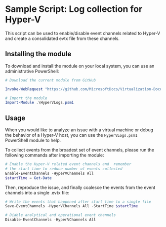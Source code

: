 Sample Script: Log collection for Hyper-V
================================================================================

This script can be used to enable/disable event channels related to Hyper-V and create a consolidated evtx file from these channels.

Installing the module
---------------------
To download and install the module on your local system, you can use an administrative PowerShell:

```powershell
# Download the current module from GitHub

Invoke-WebRequest "https://github.com/MicrosoftDocs/Virtualization-Documentation/raw/live/hyperv-tools/HyperVLogs/HyperVLogs.psm1" -OutFile "HyperVLogs.psm1"

# Import the module
Import-Module .\HyperVLogs.psm1
```

Usage 
-----

When you would like to analyze an issue with a virtual machine or debug the behavior of a Hyper-V host, you can use the `HyperVLogs.psm1` PowerShell module to help.

To collect events from the broadest set of event channels, please run the following commands after importing the module:

```powershell
# Enable the Hyper-V related event channels and  remember 
# the start time to reduce number of events collected
Enable-EventChannels -HyperVChannels All
$startTime = Get-Date
```

Then, reproduce the issue, and finally coalesce the events from the event channels into a single .evtx file:

```powershell
# Write the events that happened after start time to a single file
Save-EventChannels -HyperVChannels All -StartTime $startTime

# Diable analytical and operational event channels
Disable-EventChannels -HyperVChannels All
```
